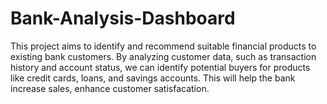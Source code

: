 # Bank-Analysis-Dashboard
This project aims to identify and recommend suitable financial products to existing bank customers. By analyzing customer data, such as transaction history and account status, we can identify potential buyers for products like credit cards, loans, and savings accounts. This will help the bank increase sales, enhance customer satisfacation.

